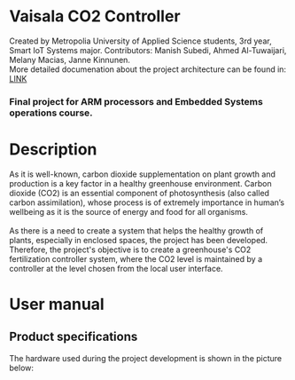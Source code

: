 # Vaisala CO2 Controller

Created by Metropolia University of Applied Science students, 3rd year, Smart IoT Systems major. Contributors: Manish Subedi, Ahmed Al-Tuwaijari, Melany Macias, Janne Kinnunen. <br>
More detailed documenation about the project architecture can be found in: [LINK](https://docs.google.com/document/d/1tOOWB005brw4m02iWUmryYpSSYYO36w1/edit#heading=h.gjdgxs)

### Final project for ARM processors and Embedded Systems operations course.

# Description
As it is well-known, carbon dioxide supplementation on plant growth and production is a key factor in a healthy greenhouse environment. Carbon dioxide (CO2) is an essential component of photosynthesis (also called carbon assimilation), whose process is of extremely importance in human’s wellbeing as it is the source of energy and food for all organisms. <br> <br>
As there is a need to create a system that helps the healthy growth of plants, especially in enclosed spaces, the project has been developed. Therefore, the project's objective is to create a greenhouse's CO2 fertilization controller system, where the CO2 level is maintained by a controller at the level chosen from the local user interface.  

# User manual
## Product specifications
The hardware used during the project development is shown in the picture below:

